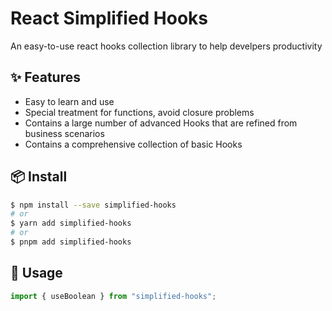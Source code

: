 # React Simplified Hooks

An easy-to-use react hooks collection library to help develpers productivity

## ✨ Features

- Easy to learn and use
- Special treatment for functions, avoid closure problems
- Contains a large number of advanced Hooks that are refined from business scenarios
- Contains a comprehensive collection of basic Hooks

## 📦 Install

```bash
$ npm install --save simplified-hooks
# or
$ yarn add simplified-hooks
# or
$ pnpm add simplified-hooks
```

## 🔨 Usage

```js
import { useBoolean } from "simplified-hooks";
```

[1]: https://www.npmjs.com/package/simplified-hooks
[2]: https://npmjs.org/package/simplified-hooks
[image-1]: https://img.shields.io/npm/v/simplified-hooks.svg?style=flat
[image-2]: https://img.shields.io/npm/dw/simplified-hooks.svg?style=flat

